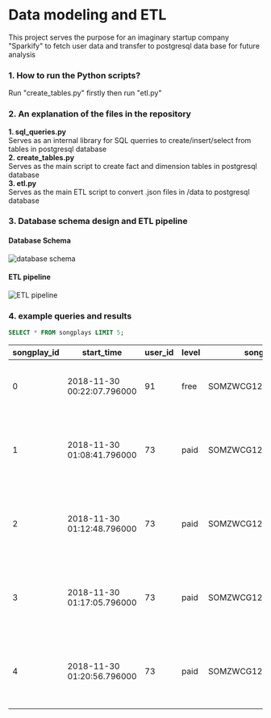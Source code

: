 # Data modeling and ETL
This project serves the purpose for an imaginary startup company "Sparkify" to fetch user data and transfer to postgresql data base for future analysis

### 1. How to run the Python scripts?
Run "create_tables.py" firstly then run "etl.py"  
### 2. An explanation of the files in the repository  
**1. sql_queries.py**  
Serves as an internal library for SQL querries to create/insert/select from tables in postgresql database  
**2. create_tables.py**  
Serves as the main script to create fact and dimension tables in postgresql database  
**3. etl.py**  
Serves as the main ETL script to convert .json files in /data to postgresql database  
### 3. Database schema design and ETL pipeline
#### Database Schema  
![database schema](https://user-images.githubusercontent.com/88352138/206338270-96bdc149-56ae-469b-bb7a-ae430e1bada9.JPG)  
#### ETL pipeline
![ETL pipeline](https://user-images.githubusercontent.com/88352138/206355922-da802f16-0dcf-4de6-8dd4-27a688a7f78d.JPG)

### 4. example queries and results  
```sql
SELECT * FROM songplays LIMIT 5;
```
|songplay_id|	start_time|	user_id|	level|	song_id|	artist_id|	session_id|	location|	user_agent|
|-----------|-----------|--------|-------|---------|-----------|------------|---------|-----------|
|0	|2018-11-30 00:22:07.796000|	91|	free|	SOMZWCG12A8C13C480|	ARD7TVE1187B99BFB1|	829|	Dallas-Fort Worth-Arlington, TX|	Mozilla/5.0 (compatible; MSIE 10.0; Windows NT 6.2; WOW64; Trident/6.0)|
|1|	2018-11-30 01:08:41.796000|	73|	paid|	SOMZWCG12A8C13C480|	ARD7TVE1187B99BFB1|	1049|	Tampa-St. Petersburg-Clearwater, FL|	"Mozilla/5.0 (Macintosh; Intel Mac OS X 10_9_4) AppleWebKit/537.78.2 (KHTML, like Gecko) Version/7.0.6 Safari/537.78.2"|
|2|	2018-11-30 01:12:48.796000|	73|	paid|	SOMZWCG12A8C13C480|	ARD7TVE1187B99BFB1|	1049|	Tampa-St. Petersburg-Clearwater, FL|	"Mozilla/5.0 (Macintosh; Intel Mac OS X 10_9_4) AppleWebKit/537.78.2 (KHTML, like Gecko) Version/7.0.6 Safari/537.78.2"|
|3|	2018-11-30 01:17:05.796000|	73|	paid|	SOMZWCG12A8C13C480|	ARD7TVE1187B99BFB1|	1049|	Tampa-St. Petersburg-Clearwater, FL|	"Mozilla/5.0 (Macintosh; Intel Mac OS X 10_9_4) AppleWebKit/537.78.2 (KHTML, like Gecko) Version/7.0.6 Safari/537.78.2"|
|4|	2018-11-30 01:20:56.796000|	73|	paid|	SOMZWCG12A8C13C480|	ARD7TVE1187B99BFB1|	1049|	Tampa-St. Petersburg-Clearwater, FL|	"Mozilla/5.0 (Macintosh; Intel Mac OS X 10_9_4) AppleWebKit/537.78.2 (KHTML, like Gecko) Version/7.0.6 Safari/537.78.2"|
